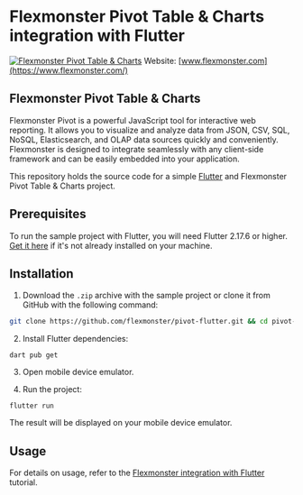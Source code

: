 # Flexmonster Pivot Table & Charts integration with Flutter
[![Flexmonster Pivot Table & Charts](https://cdn.flexmonster.com/landing.png)](http://flexmonster.com/)
Website: [www.flexmonster.com](https://www.flexmonster.com/)
## Flexmonster Pivot Table & Charts

Flexmonster Pivot is a powerful JavaScript tool for interactive web reporting. It allows you to visualize and analyze data from JSON, CSV, SQL, NoSQL, Elasticsearch, and OLAP data sources quickly and conveniently. Flexmonster is designed to integrate seamlessly with any client-side framework and can be easily embedded into your application.

This repository holds the source code for a simple [Flutter](https://flutter.dev/) and Flexmonster Pivot Table & Charts project.

## Prerequisites

To run the sample project with Flutter, you will need Flutter 2.17.6 or higher. [Get it here](https://docs.flutter.dev/get-started/install) if it's not already installed on your machine.

## Installation

1. Download the `.zip` archive with the sample project or clone it from GitHub with the following command:

```bash
git clone https://github.com/flexmonster/pivot-flutter.git && cd pivot-flutter
```

2. Install Flutter dependencies:

```
dart pub get
``` 

3. Open mobile device emulator.

4. Run the project:

```
flutter run
``` 

The result will be displayed on your mobile device emulator.

## Usage

For details on usage, refer to the [Flexmonster integration with Flutter](https://www.flexmonster.com/doc/integration-with-flutter/) tutorial.